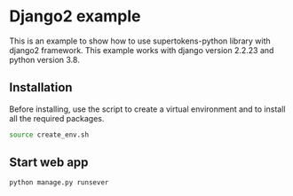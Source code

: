 # Django2 example

This is an example to show how to use supertokens-python library with django2 framework. This example works with django version 2.2.23 and python version 3.8. 

## Installation

Before installing, use the script to create a virtual environment and to install all the required packages.
```bash
source create_env.sh
```

## Start web app

```bash
python manage.py runsever
```
